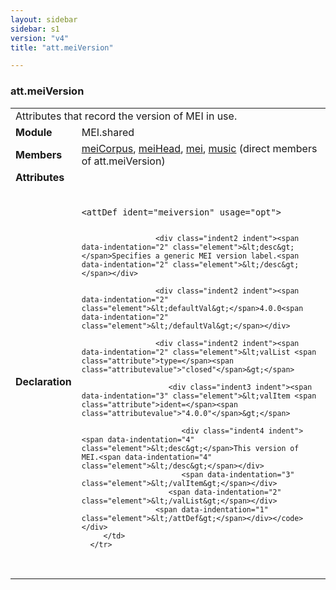 ```yaml
---
layout: sidebar
sidebar: s1
version: "v4"
title: "att.meiVersion"

---
```


<div class="classSpec att">
   <h3 id="att.meiVersion">att.meiVersion</h3>
   <table class="wovenodd">
      <tr>
         <td colspan="2" class="wovenodd-col2">Attributes that record the version of MEI in use.</td>
      </tr>
      <tr>
         <td class="wovenodd-col1"><strong>Module</strong></td>
         <td class="wovenodd-col2">MEI.shared</td>
      </tr>
      <tr>
         <td class="wovenodd-col1"><strong>Members</strong></td>
         <td class="wovenodd-col2">
            <div class="parent">
               <div><a class="link_odd_elementSpec" href="{{ site.baseurl }}/{{ page.version }}/elements/meiCorpus.html">meiCorpus</a>, <a class="link_odd_elementSpec" href="{{ site.baseurl }}/{{ page.version }}/elements/meiHead.html">meiHead</a>, <a class="link_odd_elementSpec" href="{{ site.baseurl }}/{{ page.version }}/elements/mei.html">mei</a>, <a class="link_odd_elementSpec" href="{{ site.baseurl }}/{{ page.version }}/elements/music.html">music</a> (direct members of att.meiVersion)
               </div>
            </div>
         </td>
      </tr>
      <tr>
         <td class="wovenodd-col1"><strong>Attributes</strong></td>
         <td class="wovenodd-col2"></td>
      </tr>
      <tr>
         <td class="wovenodd-col1"><strong>Declaration</strong></td>
         <td class="wovenodd-col2">
            <div class="code" xml:space="preserve" data-lang="ODD"><code>
                  <div class="indent1 indent"><span data-indentation="1" class="element">&lt;attDef <span class="attribute">ident=</span><span class="attributevalue">"meiversion"</span> <span class="attribute">usage=</span><span class="attributevalue">"opt"</span>&gt;</span>
                     
                     <div class="indent2 indent"><span data-indentation="2" class="element">&lt;desc&gt;</span>Specifies a generic MEI version label.<span data-indentation="2" class="element">&lt;/desc&gt;</span></div>
                     
                     <div class="indent2 indent"><span data-indentation="2" class="element">&lt;defaultVal&gt;</span>4.0.0<span data-indentation="2" class="element">&lt;/defaultVal&gt;</span></div>
                     
                     <div class="indent2 indent"><span data-indentation="2" class="element">&lt;valList <span class="attribute">type=</span><span class="attributevalue">"closed"</span>&gt;</span>
                        
                        <div class="indent3 indent"><span data-indentation="3" class="element">&lt;valItem <span class="attribute">ident=</span><span class="attributevalue">"4.0.0"</span>&gt;</span>
                           
                           <div class="indent4 indent"><span data-indentation="4" class="element">&lt;desc&gt;</span>This version of MEI.<span data-indentation="4" class="element">&lt;/desc&gt;</span></div>
                           <span data-indentation="3" class="element">&lt;/valItem&gt;</span></div>
                        <span data-indentation="2" class="element">&lt;/valList&gt;</span></div>
                     <span data-indentation="1" class="element">&lt;/attDef&gt;</span></div></code></div>
         </td>
      </tr>
   </table>
</div>